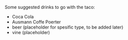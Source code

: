 Some suggested drinks to go with the taco:

- Coca Cola
- Ausmann Coffe Poerter
- beer (placeholder for spesific type, to be added later)
- vine (placeholder)